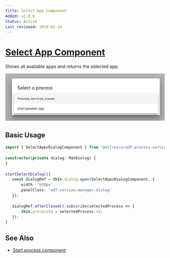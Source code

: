 ```yaml
---
Title: Select App Component
Added: v2.0.0
Status: Active
Last reviewed: 2019-01-14
---
```


# [Select App Component](../../../lib/process-services/src/lib/app-list/select-apps-dialog.component.ts "Defined in select-apps-dialog.component.ts")

Shows all available apps and returns the selected app.

![select-apps-dialog](../../docassets/images/select-apps-dialog.png)

## Basic Usage

```ts
import { SelectAppsDialogComponent } from '@alfresco/adf-process-services';

constructor(private dialog: MatDialog) {
}
   
startSelectDialog(){
   const dialogRef = this.dialog.open(SelectAppsDialogComponent, {
       width: '630px',
       panelClass: 'adf-version-manager-dialog'
   });
   
   dialogRef.afterClosed().subscribe(selectedProcess => {
       this.processId = selectedProcess.id;
   });
}
```

## See Also

-   [Start process component](start-process.component.md)
